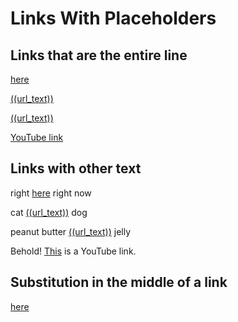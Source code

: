 # Links With Placeholders

## Links that are the entire line

[here](((url)))

[((url_text))](https://www.youtube.com/watch?v=dQw4w9WgXcQ)

[((url_text))](((url)))

[YouTube link](https://www.youtube.com/watch?v=((yt_video_id)))

## Links with other text

right [here](((url))) right now

cat [((url_text))](https://www.youtube.com/watch?v=dQw4w9WgXcQ) dog

peanut butter [((url_text))](((url))) jelly

Behold! [This](https://www.youtube.com/watch?v=((yt_video_id))) is a YouTube link.

## Substitution in the middle of a link

[here](https://www.((url_fragment)).com)
